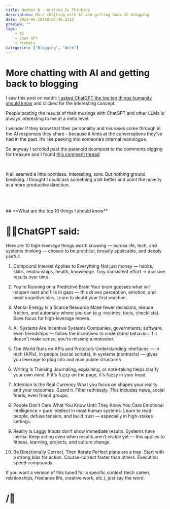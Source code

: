 ```yaml
---
title: Number 6 - Writing Is Thinking
description: More chatting with AI and getting back to blogging
date: 2025-06-18T10:07:46.211Z
preview: ""
tags:
    - AI
    - Chat GPT
    - Prompts
categories: ["Blogging", "Work"]
---
```


# More chatting with AI and getting back to blogging

I saw this post on reddit: [I asked ChatGPT the top ten things humanity should know](https://www.reddit.com/r/ChatGPT/comments/1ldy7zs/i_asked_chatgpt_the_top_ten_things_humanity/) and clicked for the interesting concept.

People posting the results of their musings with ChatGPT and other LLMs is always interesting to me at a meta level.

I wonder if they know that their personality and neuroses come through in the AI responses they share - because it hints at the conversations they've had in the past. It’s like peeking into someone’s internal monologue.

So anyway I scrolled past the paranoid doompost to the comments digging for treasure and I found [this comment thread](https://www.reddit.com/r/ChatGPT/comments/1ldy7zs/comment/mycctn1/?utm_source=share&utm_medium=web3x&utm_name=web3xcss&utm_term=1&utm_content=share_button)

<br>

It all seemed a little pointless. Interesting, sure. But nothing ground breaking. I thought I could ask something a bit better and point the novelty in a more productive direction.

<br>
<br>
<br>
## **What are the top 10 things I should know**
<br>

# 🤖💬**ChatGPT said:**
Here are 10 high-leverage things worth knowing — across life, tech, and systems thinking — chosen to be practical, broadly applicable, and deeply useful:

1. Compound Interest Applies to Everything
Not just money — habits, skills, relationships, health, knowledge. Tiny consistent effort → massive results over time.

2. You’re Running on a Predictive Brain
Your brain guesses what will happen next and fills in gaps — this drives perception, emotion, and most cognitive bias. Learn to doubt your first reaction.

3. Mental Energy Is a Scarce Resource
Make fewer decisions, reduce friction, and automate where you can (e.g. routines, tools, checklists). Save focus for high-leverage moves.

4. All Systems Are Incentive Systems
Companies, governments, software, even friendships — follow the incentives to understand behavior. If it doesn't make sense, you're missing a motivator.

5. The World Runs on APIs and Protocols
Understanding interfaces — in tech (APIs), in people (social scripts), in systems (contracts) — gives you leverage to plug into and manipulate structures.

6. Writing Is Thinking
Journaling, explaining, or note-taking helps clarify your own mind. If it's fuzzy on the page, it's fuzzy in your head.

7. Attention Is the Real Currency
What you focus on shapes your reality and your outcomes. Guard it. Filter ruthlessly. This includes news, social feeds, even friend groups.

8. People Don’t Care What You Know Until They Know You Care
Emotional intelligence > pure intellect in most human systems. Learn to read people, defuse tension, and build trust — especially in high-stakes settings.

9. Reality Is Laggy
Inputs don’t show immediate results. Systems have inertia. Keep acting even when results aren’t visible yet — this applies to fitness, learning, projects, and culture change.

10. Be Directionally Correct, Then Iterate
Perfect plans are a trap. Start with a strong bias for action. Course-correct faster than others. Execution speed compounds.

If you want a version of this tuned for a specific context (tech career, relationships, freelance life, creative work, etc.), just say the word.
# /🤖